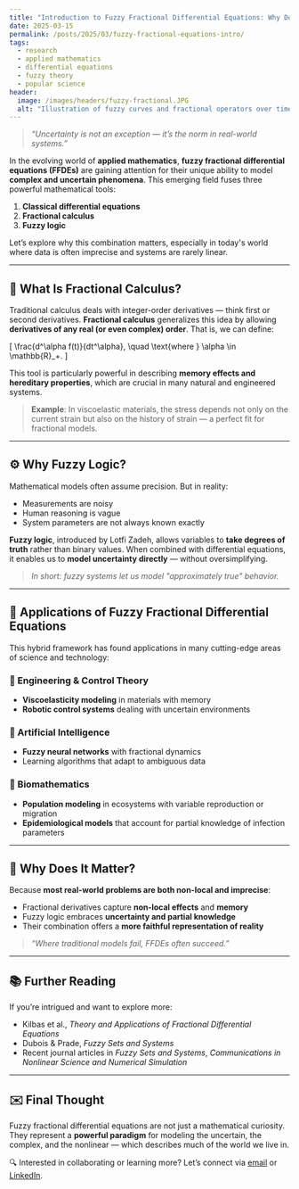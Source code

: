 ```yaml
---
title: "Introduction to Fuzzy Fractional Differential Equations: Why Does It Matter?"
date: 2025-03-15
permalink: /posts/2025/03/fuzzy-fractional-equations-intro/
tags:
  - research
  - applied mathematics
  - differential equations
  - fuzzy theory
  - popular science
header:
  image: /images/headers/fuzzy-fractional.JPG
  alt: "Illustration of fuzzy curves and fractional operators over time"
---
```


> _“Uncertainty is not an exception — it’s the norm in real-world systems.”_

In the evolving world of **applied mathematics**, **fuzzy fractional differential equations (FFDEs)** are gaining attention for their unique ability to model **complex and uncertain phenomena**. This emerging field fuses three powerful mathematical tools:

1. **Classical differential equations**  
2. **Fractional calculus**  
3. **Fuzzy logic**

Let’s explore why this combination matters, especially in today's world where data is often imprecise and systems are rarely linear.

---

## 🧮 What Is Fractional Calculus?

Traditional calculus deals with integer-order derivatives — think first or second derivatives. **Fractional calculus** generalizes this idea by allowing **derivatives of any real (or even complex) order**. That is, we can define:

\[
\frac{d^\alpha f(t)}{dt^\alpha}, \quad \text{where } \alpha \in \mathbb{R}_+.
\]

This tool is particularly powerful in describing **memory effects and hereditary properties**, which are crucial in many natural and engineered systems.

> **Example**: In viscoelastic materials, the stress depends not only on the current strain but also on the history of strain — a perfect fit for fractional models.

---

## ⚙️ Why Fuzzy Logic?

Mathematical models often assume precision. But in reality:

- Measurements are noisy  
- Human reasoning is vague  
- System parameters are not always known exactly  

**Fuzzy logic**, introduced by Lotfi Zadeh, allows variables to **take degrees of truth** rather than binary values. When combined with differential equations, it enables us to **model uncertainty directly** — without oversimplifying.

> _In short: fuzzy systems let us model "approximately true" behavior._

---

## 🔬 Applications of Fuzzy Fractional Differential Equations

This hybrid framework has found applications in many cutting-edge areas of science and technology:

### 🧪 Engineering & Control Theory  
- **Viscoelasticity modeling** in materials with memory  
- **Robotic control systems** dealing with uncertain environments

### 🧠 Artificial Intelligence  
- **Fuzzy neural networks** with fractional dynamics  
- Learning algorithms that adapt to ambiguous data  

### 🧬 Biomathematics  
- **Population modeling** in ecosystems with variable reproduction or migration  
- **Epidemiological models** that account for partial knowledge of infection parameters

---

## 🚀 Why Does It Matter?

Because **most real-world problems are both non-local and imprecise**:

- Fractional derivatives capture **non-local effects** and **memory**  
- Fuzzy logic embraces **uncertainty and partial knowledge**  
- Their combination offers a **more faithful representation of reality**

> _“Where traditional models fail, FFDEs often succeed.”_

---

## 📚 Further Reading

If you’re intrigued and want to explore more:

- Kilbas et al., *Theory and Applications of Fractional Differential Equations*  
- Dubois & Prade, *Fuzzy Sets and Systems*  
- Recent journal articles in *Fuzzy Sets and Systems*, *Communications in Nonlinear Science and Numerical Simulation*

---

## ✉️ Final Thought

Fuzzy fractional differential equations are not just a mathematical curiosity. They represent a **powerful paradigm** for modeling the uncertain, the complex, and the nonlinear — which describes much of the world we live in.

🔍 Interested in collaborating or learning more? Let’s connect via [email](mailto:your.email@example.com) or [LinkedIn](#).

